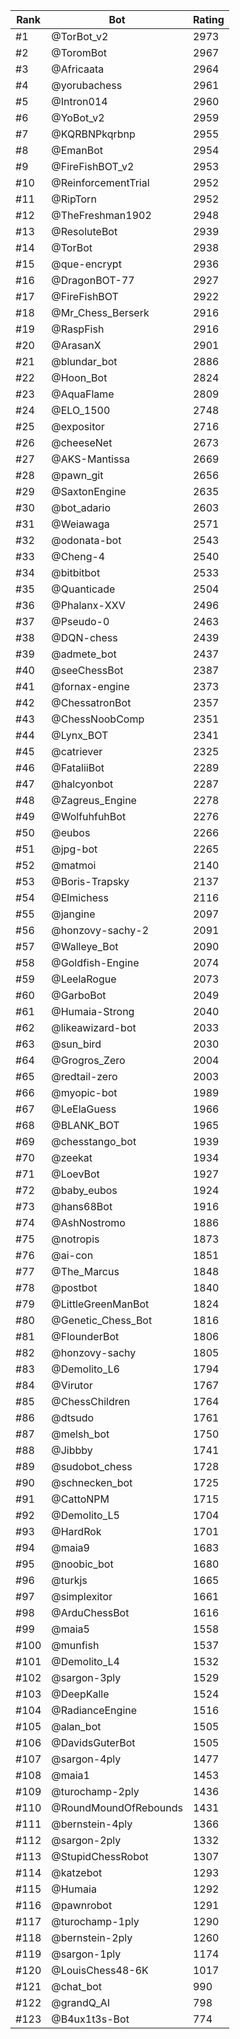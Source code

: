 Rank|Bot|Rating
---|---|---
#1|@TorBot_v2|2973
#2|@ToromBot|2967
#3|@Africaata|2964
#4|@yorubachess|2961
#5|@Intron014|2960
#6|@YoBot_v2|2959
#7|@KQRBNPkqrbnp|2955
#8|@EmanBot|2954
#9|@FireFishBOT_v2|2953
#10|@ReinforcementTrial|2952
#11|@RipTorn|2952
#12|@TheFreshman1902|2948
#13|@ResoluteBot|2939
#14|@TorBot|2938
#15|@que-encrypt|2936
#16|@DragonBOT-77|2927
#17|@FireFishBOT|2922
#18|@Mr_Chess_Berserk|2916
#19|@RaspFish|2916
#20|@ArasanX|2901
#21|@blundar_bot|2886
#22|@Hoon_Bot|2824
#23|@AquaFlame|2809
#24|@ELO_1500|2748
#25|@expositor|2716
#26|@cheeseNet|2673
#27|@AKS-Mantissa|2669
#28|@pawn_git|2656
#29|@SaxtonEngine|2635
#30|@bot_adario|2603
#31|@Weiawaga|2571
#32|@odonata-bot|2543
#33|@Cheng-4|2540
#34|@bitbitbot|2533
#35|@Quanticade|2504
#36|@Phalanx-XXV|2496
#37|@Pseudo-0|2463
#38|@DQN-chess|2439
#39|@admete_bot|2437
#40|@seeChessBot|2387
#41|@fornax-engine|2373
#42|@ChessatronBot|2357
#43|@ChessNoobComp|2351
#44|@Lynx_BOT|2341
#45|@catriever|2325
#46|@FataliiBot|2289
#47|@halcyonbot|2287
#48|@Zagreus_Engine|2278
#49|@WolfuhfuhBot|2276
#50|@eubos|2266
#51|@jpg-bot|2265
#52|@matmoi|2140
#53|@Boris-Trapsky|2137
#54|@Elmichess|2116
#55|@jangine|2097
#56|@honzovy-sachy-2|2091
#57|@Walleye_Bot|2090
#58|@Goldfish-Engine|2074
#59|@LeelaRogue|2073
#60|@GarboBot|2049
#61|@Humaia-Strong|2040
#62|@likeawizard-bot|2033
#63|@sun_bird|2030
#64|@Grogros_Zero|2004
#65|@redtail-zero|2003
#66|@myopic-bot|1989
#67|@LeElaGuess|1966
#68|@BLANK_BOT|1965
#69|@chesstango_bot|1939
#70|@zeekat|1934
#71|@LoevBot|1927
#72|@baby_eubos|1924
#73|@hans68Bot|1916
#74|@AshNostromo|1886
#75|@notropis|1873
#76|@ai-con|1851
#77|@The_Marcus|1848
#78|@postbot|1840
#79|@LittleGreenManBot|1824
#80|@Genetic_Chess_Bot|1816
#81|@FlounderBot|1806
#82|@honzovy-sachy|1805
#83|@Demolito_L6|1794
#84|@Virutor|1767
#85|@ChessChildren|1764
#86|@dtsudo|1761
#87|@melsh_bot|1750
#88|@Jibbby|1741
#89|@sudobot_chess|1728
#90|@schnecken_bot|1725
#91|@CattoNPM|1715
#92|@Demolito_L5|1704
#93|@HardRok|1701
#94|@maia9|1683
#95|@noobic_bot|1680
#96|@turkjs|1665
#97|@simplexitor|1661
#98|@ArduChessBot|1616
#99|@maia5|1558
#100|@munfish|1537
#101|@Demolito_L4|1532
#102|@sargon-3ply|1529
#103|@DeepKalle|1524
#104|@RadianceEngine|1516
#105|@alan_bot|1505
#106|@DavidsGuterBot|1505
#107|@sargon-4ply|1477
#108|@maia1|1453
#109|@turochamp-2ply|1436
#110|@RoundMoundOfRebounds|1431
#111|@bernstein-4ply|1366
#112|@sargon-2ply|1332
#113|@StupidChessRobot|1307
#114|@katzebot|1293
#115|@Humaia|1292
#116|@pawnrobot|1291
#117|@turochamp-1ply|1290
#118|@bernstein-2ply|1260
#119|@sargon-1ply|1174
#120|@LouisChess48-6K|1017
#121|@chat_bot|990
#122|@grandQ_AI|798
#123|@B4ux1t3s-Bot|774
